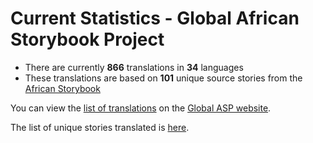 # Current Statistics - Global African Storybook Project

* There are currently **866** translations in **34** languages
* These translations are based on **101** unique source stories from the [African Storybook](http://www.africanstorybook.org/)

You can view the [list of translations](https://global-asp.github.io/stories/) on the [Global ASP website](https://global-asp.github.io/).

The list of unique stories translated is [here](https://global-asp.github.io/stories/#list-of-asp-stories-that-have-translations).

